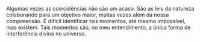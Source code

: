 Algumas vezes as coincidências não são um acaso. São as leis da natureza colaborando para um objetivo maior, muitas vezes além da nossa compreensão. É difícil identificar tais momentos, até mesmo impossível, mas existem. Tais momentos são, no meu entendimento, a única forma de interferência divina no universo. 


